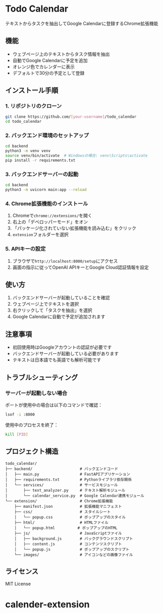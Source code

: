 # Todo Calendar

テキストからタスクを抽出してGoogle Calendarに登録するChrome拡張機能

## 機能

- ウェブページ上のテキストからタスク情報を抽出
- 自動でGoogle Calendarに予定を追加
- オレンジ色でカレンダーに表示
- デフォルトで30分の予定として登録

## インストール手順

### 1. リポジトリのクローン

```bash
git clone https://github.com/[your-username]/todo_calendar
cd todo_calendar
```

### 2. バックエンド環境のセットアップ

```bash
cd backend
python3 -m venv venv
source venv/bin/activate  # Windowsの場合: venv\Scripts\activate
pip install -r requirements.txt
```

### 3. バックエンドサーバーの起動

```bash
cd backend
python3 -m uvicorn main:app --reload
```

### 4. Chrome拡張機能のインストール

1. Chromeで`chrome://extensions/`を開く
2. 右上の「デベロッパーモード」をオン
3. 「パッケージ化されていない拡張機能を読み込む」をクリック
4. `extension`フォルダーを選択

### 5. APIキーの設定

1. ブラウザで`http://localhost:8000/setup`にアクセス
2. 画面の指示に従ってOpenAI APIキーとGoogle Cloud認証情報を設定

## 使い方

1. バックエンドサーバーが起動していることを確認
2. ウェブページ上でテキストを選択
3. 右クリックして「タスクを抽出」を選択
4. Google Calendarに自動で予定が追加されます

## 注意事項

- 初回使用時はGoogleアカウントの認証が必要です
- バックエンドサーバーが起動している必要があります
- テキストは日本語でも英語でも解析可能です

## トラブルシューティング

### サーバーが起動しない場合

ポートが使用中の場合は以下のコマンドで確認：

```bash
lsof -i :8000
```

使用中のプロセスを終了：

```bash
kill [PID]
```

## プロジェクト構造

```
todo_calendar/
├── backend/                     # バックエンドコード
│   ├── main.py                  # FastAPIアプリケーション
│   ├── requirements.txt         # Pythonライブラリ依存関係
│   └── services/                # サービスモジュール
│       ├── text_analyzer.py     # テキスト解析モジュール
│       └── calendar_service.py  # Google Calendar連携モジュール
└── extension/                   # Chrome拡張機能
    ├── manifest.json            # 拡張機能マニフェスト
    ├── css/                     # スタイルシート
    │   └── popup.css            # ポップアップのスタイル
    ├── html/                    # HTMLファイル
    │   └── popup.html          # ポップアップのHTML
    ├── js/                      # JavaScriptファイル
    │   ├── background.js        # バックグラウンドスクリプト
    │   ├── content.js           # コンテンツスクリプト
    │   └── popup.js             # ポップアップのスクリプト
    └── images/                  # アイコンなどの画像ファイル
```

## ライセンス

MIT License 
# calender-extension
